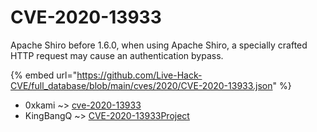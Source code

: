 # CVE-2020-13933

Apache Shiro before 1.6.0, when using Apache Shiro, a specially crafted HTTP request may cause an authentication bypass.

{% embed url="https://github.com/Live-Hack-CVE/full_database/blob/main/cves/2020/CVE-2020-13933.json" %}


* 0xkami ~> [cve-2020-13933](https://www.alice-snow.ru/2020/database/cve-2020-13933/cve-2020-13933-0xkami)
* KingBangQ ~> [CVE-2020-13933Project](https://www.alice-snow.ru/2020/database/cve-2020-13933/cve-2020-13933project-kingbangq)